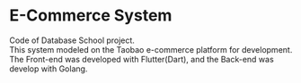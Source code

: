 # E-Commerce System
Code of Database School project.  
This system modeled on the Taobao e-commerce platform for development.  
The Front-end was developed with Flutter(Dart), and the Back-end was develop with Golang.  
